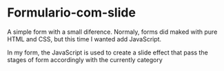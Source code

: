 # Formulario-com-slide

A simple form with a small diference. Normaly, forms did maked with pure HTML and CSS, but this time I wanted add JavaScript.

In my form, the JavaScript is used to create a slide effect that pass the stages of form accordingly with the currently category
